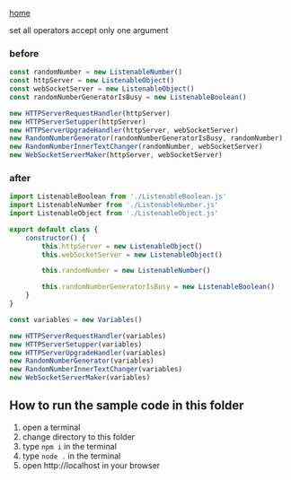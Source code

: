 [home](../README.md)

set all operators accept only one argument
### before
```js
const randomNumber = new ListenableNumber()
const httpServer = new ListenableObject()
const webSocketServer = new ListenableObject()
const randomNumberGeneratorIsBusy = new ListenableBoolean()

new HTTPServerRequestHandler(httpServer)
new HTTPServerSetupper(httpServer)
new HTTPServerUpgradeHandler(httpServer, webSocketServer)
new RandomNumberGenerator(randomNumberGeneratorIsBusy, randomNumber)
new RandomNumberInnerTextChanger(randomNumber, webSocketServer)
new WebSocketServerMaker(httpServer, webSocketServer)
```

### after
```js
import ListenableBoolean from './ListenableBoolean.js'
import ListenableNumber from './ListenableNumber.js'
import ListenableObject from './ListenableObject.js'

export default class {
    constructor() {
        this.httpServer = new ListenableObject()
        this.webSocketServer = new ListenableObject()

        this.randomNumber = new ListenableNumber()

        this.randomNumberGeneratorIsBusy = new ListenableBoolean()
    }
}
```

```js
const variables = new Variables()

new HTTPServerRequestHandler(variables)
new HTTPServerSetupper(variables)
new HTTPServerUpgradeHandler(variables)
new RandomNumberGenerator(variables)
new RandomNumberInnerTextChanger(variables)
new WebSocketServerMaker(variables)
```


## How to run the sample code in this folder
1. open a terminal
1. change directory to this folder
1. type `npm i` in the terminal
1. type `node .` in the terminal
1. open http://localhost in your browser